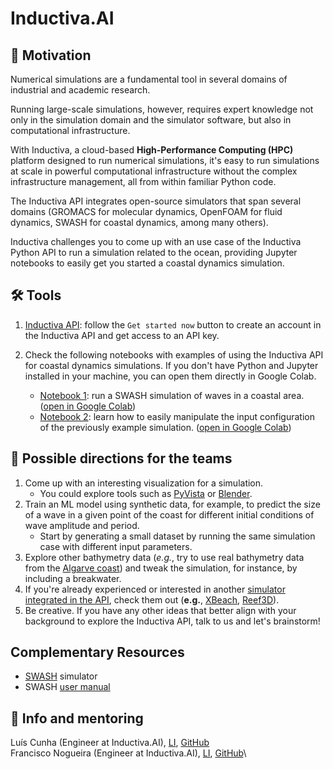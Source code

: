 # Inductiva.AI

## 🚀 Motivation

Numerical simulations are a fundamental tool in several domains of industrial and academic research.

Running large-scale simulations, however, requires expert knowledge not only in the simulation domain and the simulator software, but also in computational infrastructure.

With Inductiva, a cloud-based **High-Performance Computing (HPC)** platform designed to run numerical simulations, it's easy to run simulations at scale in powerful computational infrastructure without the complex infrastructure management, all from within familiar Python code.

The Inductiva API integrates open-source simulators that span several domains (GROMACS for molecular dynamics, OpenFOAM for fluid dynamics, SWASH for coastal dynamics, among many others).

Inductiva challenges you to come up with an use case of the Inductiva Python API to run a simulation related to the ocean, providing Jupyter notebooks to easily get you started a coastal dynamics simulation.

## 🛠️ Tools

1. [Inductiva API](https://inductiva.ai/): follow the `Get started now` button to create an account in the Inductiva API and get access to an API key.

2. Check the following notebooks with examples of using the Inductiva API for coastal dynamics simulations. If you don't have Python and Jupyter installed in your machine, you can open them directly in Google Colab.
    - [Notebook 1](coastal_area.ipynb): run a SWASH simulation of waves in a coastal area. ([open in Google Colab](https://githubtocolab.com/Py-ualg/2024-code-blue/blob/main/challenges/inductivaAI/coastal_area.ipynb))
    - [Notebook 2](coastal_area_modify_inputs.ipynb): learn how to easily manipulate the input configuration of the previously example simulation. ([open in Google Colab](https://githubtocolab.com/Py-ualg/2024-code-blue/blob/main/challenges/inductivaAI/coastal_area_modify_inputs.ipynb))

## 🔦 Possible directions for the teams

1. Come up with an interesting visualization for a simulation.
    - You could explore tools such as [PyVista](https://pyvista.org/) or [Blender](https://www.blender.org/).
2. Train an ML model using synthetic data, for example, to predict the size of a wave in a given point of the coast for different initial conditions of wave amplitude and period.
    - Start by generating a small dataset by running the same simulation case with different input parameters.
3. Explore other bathymetry data (*e.g.*, try to use real bathymetry data from the [Algarve coast](https://emodnet.ec.europa.eu/geonetwork/emodnet/search?orgName=Portuguese%20Geographical%20Institute)) and tweak the simulation, for instance, by including a breakwater.
4. If you're already experienced or interested in another [simulator integrated in the API](https://inductiva.ai/simulators), check them out (**e.g.**, [XBeach](https://docs.inductiva.ai/en/latest/simulators/XBeach.html), [Reef3D](https://docs.inductiva.ai/en/latest/simulators/Reef3D.html)).
5. Be creative. If you have any other ideas that better align with your background to explore the Inductiva API, talk to us and let's brainstorm!

## Complementary Resources

* [SWASH](https://www.tudelft.nl/citg/over-faculteit/afdelingen/hydraulic-engineering/sections/environmental-fluid-mechanics/research/swash) simulator
* SWASH [user manual](https://swash.sourceforge.io/online_doc/swashuse/swashuse.html)

## 💁 Info and mentoring

Luís Cunha (Engineer at Inductiva.AI), [LI][3], [GitHub][4]\
Francisco Nogueira (Engineer at Inductiva.AI), [LI][5], [GitHub][6]\

[1]: https://docs.inductiva.ai/en/latest/
[2]: https://tutorials.inductiva.ai/
[3]: https://www.linkedin.com/in/luispcunha/
[4]: https://github.com/luispcunha
[5]: https://www.linkedin.com/in/franreno/
[6]: https://github.com/franreno
